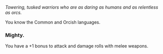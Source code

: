 *Towering, tusked warriors who are as daring as humans and as relentless as orcs.*

You know the Common and Orcish languages.

### Mighty.
You have a +1 bonus to attack and damage rolls with melee weapons.
